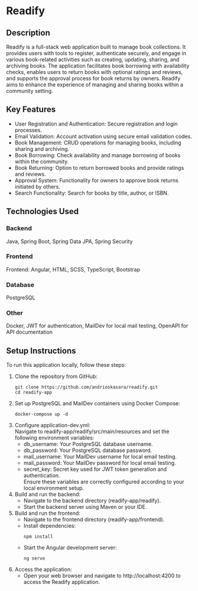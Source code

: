 # Readify

## Description
Readify is a full-stack web application built to manage book collections. It provides users with tools to register, authenticate securely, 
and engage in various book-related activities such as creating, updating, sharing, and archiving books. The application facilitates book borrowing with availability checks, 
enables users to return books with optional ratings and reviews, and supports the approval process for book returns by owners. Readify aims to enhance the experience of managing and 
sharing books within a community setting.

## Key Features
   - User Registration and Authentication: Secure registration and login processes.
   - Email Validation: Account activation using secure email validation codes.
   - Book Management: CRUD operations for managing books, including sharing and archiving.
   - Book Borrowing: Check availability and manage borrowing of books within the community.
   - Book Returning: Option to return borrowed books and provide ratings and reviews.
   - Approval System: Functionality for owners to approve book returns initiated by others.
   - Search Functionality: Search for books by title, author, or ISBN.

## Technologies Used
### Backend
Java, Spring Boot, Spring Data JPA, Spring Security
### Frontend
Frontend: Angular, HTML, SCSS, TypeScript, Bootstrap
### Database
PostgreSQL
### Other
Docker, JWT for authentication, MailDev for local mail testing, OpenAPI for API documentation

## Setup Instructions
To run this application locally, follow these steps:
1. Clone the repository from GitHub:
   ```
   git clone https://github.com/andrioskasara/readify.git
   cd readify-app
   ```
2. Set up PostgreSQL and MailDev containers using Docker Compose:
   ```
   docker-compose up -d
   ```
3. Configure application-dev.yml:    
   Navigate to readify-app/readify/src/main/resources and set the following environment variables:  
   - db_username: Your PostgreSQL database username.  
   - db_password: Your PostgreSQL database password.  
   - mail_username: Your MailDev username for local email testing.  
   - mail_password: Your MailDev password for local email testing.  
   - secret_key: Secret key used for JWT token generation and authentication.  
   Ensure these variables are correctly configured according to your local environment setup.  
4. Build and run the backend:
   - Navigate to the backend directory (readify-app/readify).
   - Start the backend server using Maven or your IDE.
5. Build and run the frontend:
   - Navigate to the frontend directory (readify-app/frontend).
   - Install dependencies:
     ```
     npm install
     ```
   - Start the Angular development server:
     ```
     ng serve
     ```
6. Access the application: 
   - Open your web browser and navigate to http://localhost:4200 to access the Readify application.
